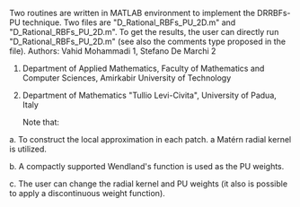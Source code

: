 Two routines are written in MATLAB environment to implement the DRRBFs-PU technique. 
Two files are "D_Rational_RBFs_PU_2D.m" and "D_Rational_RBFs_PU_2D.m". 
To get the results, the user can directly run "D_Rational_RBFs_PU_2D.m" (see also the comments type proposed in the file).
Authors: Vahid Mohammadi 1, Stefano De Marchi 2

1. Department of Applied Mathematics,
  Faculty of Mathematics and Computer Sciences, 
  Amirkabir University of Technology

2. Department of Mathematics "Tullio Levi-Civita",
   University of Padua, Italy

   
   Note that:
   
a. To construct the local approximation in each patch. a Matérn radial kernel is utilized.

b. A compactly supported Wendland's function is used as the PU weights.

c. The user can change the radial kernel and PU weights (it also is possible to apply a discontinuous weight function).
